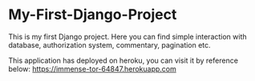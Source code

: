# My-First-Django-Project
This is my first Django project. Here you can find simple interaction with database, authorization system, commentary, pagination etc.

This application has deployed on heroku, you can visit it by reference below:
https://immense-tor-64847.herokuapp.com
